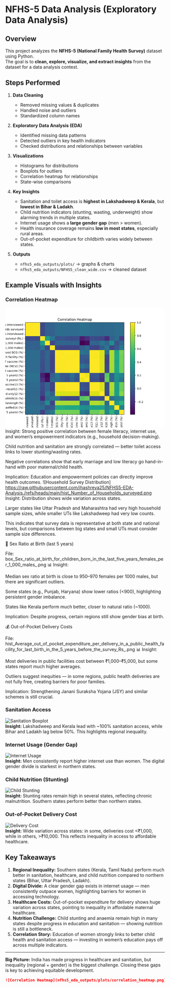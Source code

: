 # NFHS-5 Data Analysis (Exploratory Data Analysis)

##  Overview
This project analyzes the **NFHS-5 (National Family Health Survey)** dataset using Python.  
The goal is to **clean, explore, visualize, and extract insights** from the dataset for a data analysis contest.  

## Steps Performed
1. **Data Cleaning**
   - Removed missing values & duplicates
   - Handled noise and outliers
   - Standardized column names

2. **Exploratory Data Analysis (EDA)**
   - Identified missing data patterns
   - Detected outliers in key health indicators
   - Checked distributions and relationships between variables

3. **Visualizations**
   - Histograms for distributions
   - Boxplots for outliers
   - Correlation heatmap for relationships
   - State-wise comparisons

4. **Key Insights**
   - Sanitation and toilet access is **highest in Lakshadweep & Kerala**, but **lowest in Bihar & Ladakh**.
   - Child nutrition indicators (stunting, wasting, underweight) show alarming trends in multiple states.
   - Internet usage shows a **large gender gap** (men > women).
   - Health insurance coverage remains **low in most states**, especially rural areas.
   - Out-of-pocket expenditure for childbirth varies widely between states.

5. **Outputs**
   -  `nfhs5_eda_outputs/plots/` → graphs & charts  
   -  `nfhs5_eda_outputs/NFHS5_clean_wide.csv` → cleaned dataset  

## Example Visuals with Insights

### Correlation Heatmap
![Correlation Heatmap](https://raw.githubusercontent.com/jhashreya25/NFHS5-EDA-Analysis./refs/heads/main/correlation_heatmap.png)  
Insight:
Strong positive correlation between female literacy, internet use, and women’s empowerment indicators (e.g., household decision-making).

Child nutrition and sanitation are strongly correlated — better toilet access links to lower stunting/wasting rates.

Negative correlations show that early marriage and low literacy go hand-in-hand with poor maternal/child health.

Implication: Education and empowerment policies can directly improve health outcomes.
![Household Survey Distribution] https://raw.githubusercontent.com/jhashreya25/NFHS5-EDA-Analysis./refs/heads/main/hist_Number_of_Households_surveyed.png
 Insight:
Distribution shows wide variation across states.

Larger states like Uttar Pradesh and Maharashtra had very high household sample sizes, while smaller UTs like Lakshadweep had very low counts.

This indicates that survey data is representative at both state and national levels, but comparisons between big states and small UTs must consider sample size differences.

👶 Sex Ratio at Birth (last 5 years)

File: box_Sex_ratio_at_birth_for_children_born_in_the_last_five_years_females_per_1_000_males_.png
📊 Insight:

Median sex ratio at birth is close to 950–970 females per 1000 males, but there are significant outliers.

Some states (e.g., Punjab, Haryana) show lower ratios (<900), highlighting persistent gender imbalance.

States like Kerala perform much better, closer to natural ratio (~1000).

Implication: Despite progress, certain regions still show gender bias at birth.

💰 Out-of-Pocket Delivery Costs

File: hist_Average_out_of_pocket_expenditure_per_delivery_in_a_public_health_facility_for_last_birth_in_the_5_years_before_the_survey_Rs_.png
📊 Insight:

Most deliveries in public facilities cost between ₹1,000–₹5,000, but some states report much higher averages.

Outliers suggest inequities — in some regions, public health deliveries are not fully free, creating barriers for poor families.

Implication: Strengthening Janani Suraksha Yojana (JSY) and similar schemes is still crucial.

### Sanitation Access
![Sanitation Boxplot](nfhs5_eda_outputs/plots/box_Population_living_in_households_that_use_an_improved_sanitation_facility2.png)  
 **Insight:** Lakshadweep and Kerala lead with ~100% sanitation access, while Bihar and Ladakh lag below 50%. This highlights regional inequality.

### Internet Usage (Gender Gap)
![Internet Usage](nfhs5_eda_outputs/plots/box_Women_age_15_49_years_who_have_ever_used_the_internet.png)  
 **Insight:** Men consistently report higher internet use than women. The digital gender divide is starkest in northern states.

### Child Nutrition (Stunting)
![Child Stunting](nfhs5_eda_outputs/plots/box_Children_under_5_years_who_are_stunted.png)  
 **Insight:** Stunting rates remain high in several states, reflecting chronic malnutrition. Southern states perform better than northern states.

### Out-of-Pocket Delivery Cost
![Delivery Cost](nfhs5_eda_outputs/plots/box_Average_out_of_pocket_expenditure_per_delivery_in_a_public_health_facility.png)  
 **Insight:** Wide variation across states: in some, deliveries cost <₹1,000, while in others, >₹10,000. This reflects inequality in access to affordable healthcare.

## Key Takeaways

1. **Regional Inequality:** Southern states (Kerala, Tamil Nadu) perform much better in sanitation, healthcare, and child nutrition compared to northern states (Bihar, Uttar Pradesh, Ladakh).  
2. **Digital Divide:** A clear gender gap exists in internet usage — men consistently outpace women, highlighting barriers for women in accessing technology.  
3. **Healthcare Costs:** Out-of-pocket expenditure for delivery shows huge variation across states, pointing to inequality in affordable maternal healthcare.  
4. **Nutrition Challenge:** Child stunting and anaemia remain high in many states despite progress in education and sanitation — showing nutrition is still a bottleneck.  
5. **Correlation Story:** Education of women strongly links to better child health and sanitation access — investing in women’s education pays off across multiple indicators.

---

 **Big Picture:** India has made progress in healthcare and sanitation, but inequality (regional + gender) is the biggest challenge. Closing these gaps is key to achieving equitable development.



```markdown
![Correlation Heatmap](nfhs5_eda_outputs/plots/correlation_heatmap.png)
